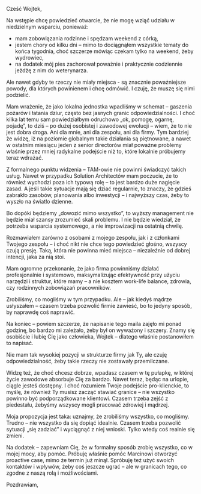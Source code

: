 Cześć Wojtek,

Na wstępie chcę powiedzieć otwarcie, że nie mogę wziąć udziału w niedzielnym wsparciu, ponieważ:

- mam zobowiązania rodzinne i spędzam weekend z córką,
- jestem chory od kilku dni – mimo to dociągnąłem wszystkie tematy do końca tygodnia, choć szczerze mówiąc czekam tylko na weekend, żeby wydrowiec,
- na dodatek mój pies zachorował poważnie i praktycznie codziennie jeżdżę z nim do weterynarza.

Ale nawet gdyby te rzeczy nie miały miejsca - są znacznie poważniejsze powody, dla których powinienem i chcę odmówić. I czuję, że muszę się nimi podzielić.

Mam wrażenie, że jako lokalna jednostka wpadliśmy w schemat – gaszenia pożarów i łatania dziur, często bez jasnych granic odpowiedzialności. I choć kilka lat temu sam powiedziałbym odruchowo „ok, pomogę, ogarnę, pojadę”, to dziś – po dużej osobistej i zawodowej ewolucji – wiem, że to nie jest dobra droga. Ani dla mnie, ani dla zespołu, ani dla firmy. Tym bardziej że widzę, iż na poziomie globalnym takie działania są piętnowane, a nawet w ostatnim miesiącu jeden z senior directorów miał poważne problemy właśnie przez mniej radykalne podejście niż to, które lokalnie próbujemy teraz wdrażać.

Z formalnego punktu widzenia – TAM-owie nie powinni świadczyć takich usług. Nawet w przypadku Solution Architectów mam poczucie, że to również wychodzi poza ich typową rolę – to jest bardzo duże nagięcie zasad. A jeśli takie sytuacje mają się dziać regularnie, to znaczy, że gdzieś zabrakło zasobów, planowania albo inwestycji – i najwyższy czas, żeby to wyszło na światło dzienne.

Bo dopóki będziemy „dowozić mimo wszystko”, to wyższy management nie będzie miał szansy zrozumieć skali problemu. I nie będzie wiedział, że potrzeba wsparcia systemowego, a nie improwizacji na ostatnią chwilę.

Rozmawiałem zarówno z osobami z mojego zespołu, jak i z członkami Twojego zespołu – i choć nikt nie chce tego powiedzieć głośno, wszyscy czują presję. Taką, która nie powinna mieć miejsca – niezależnie od dobrej intencji, jaka za nią stoi.

Mam ogromne przekonanie, że jako firma powinniśmy działać profesjonalnie i systemowo, maksymalizując efektywność przy użyciu narzędzi i struktur, które mamy – a nie kosztem work-life balance, zdrowia, czy rodzinnych zobowiązań pracowników.

Zrobiliśmy, co mogliśmy w tym przypadku. Ale – jak kiedyś mądrze usłyszałem – czasem trzeba pozwolić firmie zawieść, bo to jedyny sposób, by naprawdę coś naprawić.

Na koniec – powiem szczerze, że napisanie tego maila zajęło mi ponad godzinę, bo bardzo mi zależało, żeby był on wyważony i szczery. Znamy się osobiście i lubię Cię jako człowieka, Wojtek – dlatego właśnie postanowiłem to napisać.

Nie mam tak wysokiej pozycji w strukturze firmy jak Ty, ale czuję odpowiedzialność, żeby takie rzeczy nie zostawały przemilczane.

Widzę też, że choć chcesz dobrze, wpadasz czasem w tę pułapkę, w której życie zawodowe absorbuje Cię za bardzo. Nawet teraz, będąc na urlopie, ciągle jesteś dostępny. I choć rozumiem Twoje podejście pro-klienckie, to myślę, że również Ty musisz zacząć stawiać granice – nie wszystko powinno być podporządkowane klientowi. Czasem trzeba zejść z piedestału, żebyśmy wszyscy mogli pracować zdrowiej i mądrzej.

Moja propozycja jest taka: uznajmy, że zrobiliśmy wszystko, co mogliśmy. Trudno – nie wszystko da się dopiąć idealnie. Czasem trzeba pozwolić sytuacji „się zadziać” i wyciągnąć z niej wnioski. Tylko wtedy coś realnie się zmieni.

Na dodatek – zapewniam Cię, że w formalny sposób zrobię wszystko, co w mojej mocy, aby pomóc. Próbuję właśnie pomóc Marcinowi otworzyć proactive case, mimo że termin już minął. Spróbuję też użyć swoich kontaktów i wpływów, żeby coś jeszcze ugrać – ale w granicach tego, co zgodne z naszą rolą i możliwościami.

Pozdrawiam,
